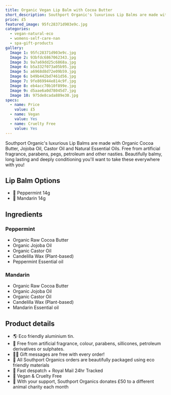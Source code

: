 ```yaml
---
title: Organic Vegan Lip Balm with Cocoa Butter
short_description: Southport Organic's luxurious Lip Balms are made with Organic Cocoa Butter, Jojoba Oil, Castor Oi...
price: £5
featured_image: 95fc28371d903e9c.jpg
categories:
  - vegan-natural-eco
  - womens-self-care-nan
  - spa-gift-products
gallery:
  Image 1: 95fc28371d903e9c.jpg
  Image 2: 93bfdc6867062343.jpg
  Image 3: 9a7a69dd25c6868a.jpg
  Image 4: b5a332f073a05b95.jpg
  Image 5: a6968d8d72e09b59.jpg
  Image 6: b49b442bd7461d56.jpg
  Image 7: 9fe869944e814c9f.jpg
  Image 8: eb4acc70b10f899e.jpg
  Image 9: d5aae6a0d78045d7.jpg
  Image 10: 975de8cada889e30.jpg
specs:
  - name: Price
    value: £5
  - name: Vegan
    value: Yes
  - name: Cruelty Free
    value: Yes
---
```


Southport Organic's luxurious Lip Balms are made with Organic Cocoa Butter, Jojoba Oil, Castor Oil and Natural Essential Oils. Free from artificial fragrance, parabens, pegs, petroleum and other nasties. Beautifully balmy, long lasting and deeply conditioning you'll want to take these everywhere with you!

## Lip Balm Options

* 🌱 Peppermint 14g 
* 🍊 Mandarin 14g

## Ingredients

### Peppermint
- Organic Raw Cocoa Butter
- Organic Jojoba Oil
- Organic Castor Oil
- Candelilla Wax (Plant-based)
- Peppermint Essential oil

### Mandarin
- Organic Raw Cocoa Butter
- Organic Jojoba Oil
- Organic Castor Oil
- Candelilla Wax (Plant-based)
- Mandarin Essential oil

## Product details

* 🌎 Eco friendly aluminium tin.
* 🍊 Free from artificial fragrance, colour, parabens, sillicones, petroleum derivatives or sulphates.
* ✍🏼 Gift messages are free with every order!
* 🌿 All Southport Organics orders are beautifully packaged using eco friendly materials
* 📮 Fast despatch + Royal Mail 24hr Tracked
* 🐰 Vegan & Cruelty Free
* 🐾 With your support, Southport Organics donates £50 to a different animal charity each month